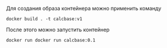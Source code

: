 Для создания образа контейнера можно применить команду

```docker build . -t calcbase:v1```

После этого можно запустить контейнер

```docker run docker run calcbase:0.1```